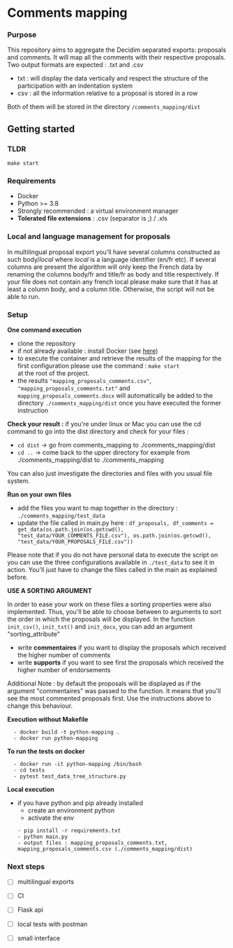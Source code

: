 # Comments mapping
### Purpose
This repository aims to aggregate the Decidim separated exports: proposals and comments. 
It will map all the comments with their respective proposals. 
Two output formats are expected : .txt and .csv 
- txt : will display the data vertically and respect the structure of the participation with an indentation system
- csv : all the information relative to a proposal is stored in a row

Both of them will be stored in the directory ```/comments_mapping/dist```
## Getting started

### TLDR

```
make start
```

### Requirements 
- Docker
- Python >= 3.8
- Strongly recommended : a virtual environment manager
- **Tolerated file extensions** : .csv (separator is ;) / .xls

### Local and language management for proposals
In multilingual proposal export you'll have several columns constructed as such body/*local* where *local* is a language identifier (en/fr etc). 
If several columns are present the algorithm will only keep the French data by renaming the columns body/fr and title/fr 
as body and title respectively. 
If your file does not contain any french local please make sure that it has at least a column body, and a column title.
Otherwise, the script will not be able to run. 
### Setup 
**One command execution** 
- clone the repository 
- if not already available : install Docker (see [here](https://docs.docker.com/get-docker/))
- to execute the container and retrieve the results of the mapping for the first configuration please use the command : ```make start```  
  at the root of the project.
- the results ```"mapping_proposals_comments.csv"```, ```"mapping_proposals_comments.txt"``` and ```mapping_proposals_comments.docx``` will automatically be added to the directory 
 ```./comments_mapping/dist```  once you have executed the former instruction
  
  
**Check your result :**
  if you're under linux or Mac you can use the cd command to go into the dist directory and check for your files :
- ```cd dist``` -> go from comments_mapping to ./comments_mapping/dist
- ```cd ..``` -> come back to the upper directory for example from ./comments_mapping/dist to ./comments_mapping


You can also just investigate the directories and files with you usual file system.
  
**Run on your own files**
- add the files you want to map together in the directory : ```./comments_mapping/test_data ```
- update the file called in main.py here : ```df_proposals, df_comments = get_data(os.path.join(os.getcwd(),
                                                      "test_data/YOUR_COMMENTS_FILE.csv"),
                                         os.path.join(os.getcwd(),
                                                      "test_data/YOUR_PROPOSALS_FILE.csv"))```
  
Please note that if you do not have personal data to execute the script on you can use the three configurations available in 
```./test_data``` to see it in action. 
You'll just have to change the files called in the main as explained before.

**USE A SORTING ARGUMENT**

In order to ease your work on these files a sorting properties were also implemented. 
Thus, you'll be able to choose between to arguments to sort the order in which the proposals will be displayed. 
In the function ```init_csv()```, ```init_txt()``` and ```init_docx```, you can add an argument "sorting_attribute"
- write **commentaires** if you want to display the proposals which received the higher number of comments 
- write **supports** if you want to see first the proposals which received the higher number of endorsements

Additional Note : by default the proposals will be displayed as if the argument "commentaires" was passed to the function.
It means that you'll see the most commented proposals first. Use the instructions above to change this behaviour. 
  
**Execution without Makefile**
  ```
    - docker build -t python-mapping .
    - docker run python-mapping
  ```
  **To run the tests on docker**
  ```
    - docker run -it python-mapping /bin/bash 
    - cd tests
    - pytest test_data_tree_structure.py
  ```
**Local execution**
- if you have python and pip already installed 
    - create an environment python
    - activate the env
    ```
    - pip install -r requirements.txt
    - python main.py
    - output files : mapping_proposals_comments.txt, mapping_proposals_comments.csv (./comments_mapping/dist)
    ```
    

    
### Next steps 
- [ ] multilingual exports  
- [ ] CI
- [ ] Flask api 
- [ ] local tests with postman
- [ ] small interface


